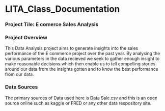 # LITA_Class_Documentation

### Project Tile: E comerce Sales Analysis

### Project Overview
This Data Analysis project aims to generate insights into the sales performance of the E commerce project over the past year. By analysing the various parameters in the data recieved we seek to gather enough insight to make reasonable decisions which then enable us to tell compelling stories around our data from the insights gotten and to know the best performance from our data.

### Data Sources
The primary sources of Data used here is Data Sale.csv and this is an open source online such as kaggle or FRED or any other data respository site.
